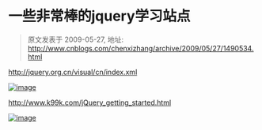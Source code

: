 # 一些非常棒的jquery学习站点 
> 原文发表于 2009-05-27, 地址: http://www.cnblogs.com/chenxizhang/archive/2009/05/27/1490534.html 


<http://jquery.org.cn/visual/cn/index.xml>

 [![image](http://images.cnblogs.com/cnblogs_com/chenxizhang/WindowsLiveWriter/jquery_63A3/image_thumb.png "image")](http://images.cnblogs.com/cnblogs_com/chenxizhang/WindowsLiveWriter/jquery_63A3/image_2.png) 

 <http://www.k99k.com/jQuery_getting_started.html>

 [![image](http://images.cnblogs.com/cnblogs_com/chenxizhang/WindowsLiveWriter/jquery_63A3/image_thumb_1.png "image")](http://images.cnblogs.com/cnblogs_com/chenxizhang/WindowsLiveWriter/jquery_63A3/image_4.png)

